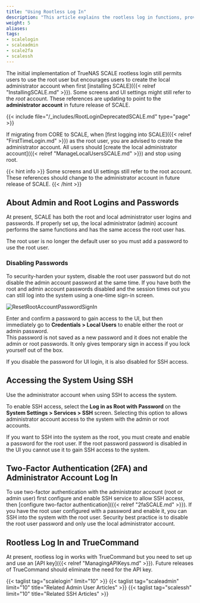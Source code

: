 ```yaml
---
title: "Using Rootless Log In"
description: "This article explains the rootless log in functions, provides instructions on properly configuring SSH, working with the admin and root user passwords, and other functions to be aware of."
weight: 5
aliases:
tags:
- scalelogin
- scaleadmin
- scale2fa
- scalessh
---
```



The initial implementation of TrueNAS SCALE rootless login still permits users to use the root user but encourages users to create the local administrator account when first [installing SCALE]({{< relref "InstallingSCALE.md" >}}).
Some screens and UI settings might still refer to the *root* account.
These references are updating to point to the **administrator account** in future release of SCALE.

{{< include file="/_includes/RootLoginDeprecatedSCALE.md" type="page" >}}

If migrating from CORE to SCALE, when [first logging into SCALE]({{< relref "FirstTimeLogin.md" >}}) as the root user, you are advised to create the administrator account. 
All users should [create the local administrator account]({{< relref "ManageLocalUsersSCALE.md" >}}) and stop using root. 

{{< hint info >}}
Some screens and UI settings still refer to the root account. These references should change to the administrator account in future release of SCALE.
{{< /hint >}}

##  About Admin and Root Logins and Passwords

At present, SCALE has both the root and local administrator user logins and passwords. 
If properly set up, the local administrator (admin) account performs the same functions and has the same access the root user has. 

The root user is no longer the default user so you must add a password to use the root user.

### Disabling Passwords

To security-harden your system, disable the root user password but do not disable the admin account password at the same time. 
If you have both the root and admin account passwords disabled and the session times out you can still log into the system using a one-time sign-in screen. 

![ResetRootAccountPasswordSignIn](/images/SCALE/22.12/ResetRootAccountPasswordSignIn.png "Reset Root Password Sign-In Screen")

Enter and confirm a password to gain access to the UI, but then immediately go to **Credentials > Local Users** to enable either the root or admin password.  
This password is not saved as a new password and it does not enable the admin or root passwords. 
It only gives temporary sign in access if you lock yourself out of the box.

If you disable the password for UI login, it is also disabled for SSH access.

## Accessing the System Using SSH

Use the administrator account when using SSH to access the system. 

To enable SSH access, select the **Log in as Root with Password** on the **System Settings > Services > SSH** screen. 
Selecting this option to allows administrator account access to the system with the admin or root accounts.

If you want to SSH into the system as the root, you must create and enable a password for the root user. 
If the root password password is disabled in the UI you cannot use it to gain SSH access to the system.

## Two-Factor Authentication (2FA) and Administrator Account Log In

To use two-factor authentication with the administrator account (root or admin user) first configure and enable SSH service to allow SSH access, then [configure two-factor authentication]({{< relref "2faSCALE.md" >}}). 
If you have the root user configured with a password and enable it, you can SSH into the system with the root user. Security best practice is to disable the root user password and only use the local administrator account.

## Rootless Log In and TrueCommand

At present, rootless log in works with TrueCommand but you need to set up and use an [API key]({{< relref "ManagingAPIKeys.md" >}}). Future releases of TrueCommand should eliminate the need for the API key.

{{< taglist tag="scalelogin" limit="10" >}}
{{< taglist tag="scaleadmin" limit="10" title="Related Admin User Articles" >}}
{{< taglist tag="scalessh" limit="10" title="Related SSH Articles" >}}